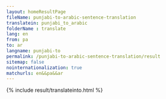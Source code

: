 ```yaml
---
layout: homeResultPage
fileName: punjabi-to-arabic-sentence-translation
translatein: punjabi_to_arabic
folderName : translate
lang: en
from: pa
to: ar
langname: punjabi-to
permalink: /punjabi-to-arabic-sentence-translation/result
sitemap: false
nointernationalization: true
matchurls: en&&pa&&ar
---
```

{% include result/translateinto.html %}

<script src="/js/result/translation.js" data-foldername="{{page.folderName}}" data-lang="{{page.lang}}"></script>
